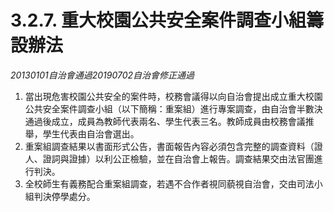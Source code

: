 # 3.2.7. 重大校園公共安全案件調查小組籌設辦法

_20130101自治會通過20190702自治會修正通過_

1. 當出現危害校園公共安全的案件時，校務會議得以向自治會提出成立重大校園公共安全案件調查小組（以下簡稱：重案組）進行專案調查，由自治會半數決通過後成立，成員為教師代表兩名、學生代表三名。教師成員由校務會議推舉，學生代表由自治會選出。
2. 重案組調查結果以書面形式公告，書面報告內容必須包含完整的調查資料（證人、證詞與證據）以利公正檢驗，並在自治會上報告。調查結果交由法官團進行判決。
3. 全校師生有義務配合重案組調查，若遇不合作者視同藐視自治會，交由司法小組判決停學處分。

